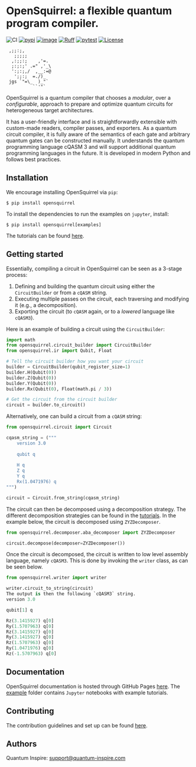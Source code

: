 # OpenSquirrel: a flexible quantum program compiler.

![CI](https://github.com/QuTech-Delft/OpenSquirrel/actions/workflows/tests.yaml/badge.svg)
[![pypi](https://img.shields.io/pypi/v/opensquirrel.svg)](https://pypi.org/project/opensquirrel/)
[![image](https://img.shields.io/pypi/pyversions/opensquirrel.svg)](https://pypi.python.org/pypi/opensquirrel)
[![Ruff](https://img.shields.io/endpoint?url=https://raw.githubusercontent.com/astral-sh/ruff/main/assets/badge/v2.json)](https://github.com/astral-sh/ruff)
[![pytest](https://img.shields.io/badge/py-test-blue?logo=pytest)](https://github.com/pytest-dev/pytest)
[![License](https://img.shields.io/badge/License-Apache_2.0-blue.svg)](https://opensource.org/licenses/Apache-2.0)

```
 ,;;:;,
   ;;;;;
  ,:;;:;    ,'=.
  ;:;:;' .=" ,'_\
  ':;:;,/  ,__:=@
   ';;:;  =./)_
 jgs `"=\_  )_"`
          ``'"`
```

OpenSquirrel is a quantum compiler that chooses a _modular_, over a _configurable_, approach to prepare and optimize quantum circuits for heterogeneous target architectures.

It has a user-friendly interface and is straightforwardly extensible with custom-made readers, compiler passes, and exporters.
As a quantum circuit compiler, it is fully aware of the semantics of each gate and arbitrary quantum gates can be constructed manually.
It understands the quantum programming language cQASM 3 and will support additional quantum programming languages in the future.
It is developed in modern Python and follows best practices.

## Installation

We encourage installing OpenSquirrel via `pip`:

```shell
$ pip install opensquirrel
```

To install the dependencies to run the examples on `jupyter`, install:

```shell
$ pip install opensquirrel[examples]
```

The tutorials can be found [here](https://github.com/QuTech-Delft/OpenSquirrel/tree/develop/example).

## Getting started

Essentially, compiling a circuit in OpenSquirrel can be seen as a 3-stage process:
1. Defining and building the quantum circuit using either the `CircuitBuilder` or from a `cQASM` string.
2. Executing multiple passes on the circuit, each traversing and modifying it (e.g., a decomposition).
3. Exporting the circuit (to `cQASM` again, or to a _lowered_ language like `cQASM3`).

Here is an example of building a circuit using the `CircuitBuilder`:

```python
import math
from opensquirrel.circuit_builder import CircuitBuilder
from opensquirrel.ir import Qubit, Float

# Tell the circuit builder how you want your circuit
builder = CircuitBuilder(qubit_register_size=1)
builder.H(Qubit(0))
builder.Z(Qubit(0))
builder.Y(Qubit(0))
builder.Rx(Qubit(0), Float(math.pi / 3))

# Get the circuit from the circuit builder
circuit = builder.to_circuit()
```

Alternatively, one can build a circuit from a `cQASM` string:

```python
from opensquirrel.circuit import Circuit

cqasm_string = ("""
    version 3.0
    
    qubit q
    
    H q
    Z q
    Y q
    Rx(1.0471976) q
""")

circuit = Circuit.from_string(cqasm_string)
```

The circuit can then be decomposed using a decomposition strategy.
The different decomposition strategies can be found in the [tutorials](https://github.com/QuTech-Delft/OpenSquirrel/tree/develop/example/tutorials).
In the example below, the circuit is decomposed using `ZYZDecomposer`.

```python
from opensquirrel.decomposer.aba_decomposer import ZYZDecomposer

circuit.decompose(decomposer=ZYZDecomposer())
```

Once the circuit is decomposed, the circuit is written to low level assembly language, namely `cQASM3`.
This is done by invoking the `writer` class, as can be seen below.

```python
from opensquirrel.writer import writer

writer.circuit_to_string(circuit)
The output is then the following `cQASM3` string.
version 3.0

qubit[1] q

Rz(3.1415927) q[0]
Ry(1.5707963) q[0]
Rz(3.1415927) q[0]
Ry(3.1415927) q[0]
Rz(1.5707963) q[0]
Ry(1.0471976) q[0]
Rz(-1.5707963) q[0]
```

## Documentation

OpenSquirrel documentation is hosted through GitHub Pages [here](https://QuTech-Delft.github.io/OpenSquirrel/).
The [example](https://github.com/QuTech-Delft/OpenSquirrel/tree/develop/example) folder contains `Jupyter` notebooks with example tutorials.

## Contributing

The contribution guidelines and set up can be found
[here](https://github.com/QuTech-Delft/OpenSquirrel/blob/develop/CONTRIBUTING.md).

## Authors

Quantum Inspire: [support@quantum-inspire.com](mailto:"support@quantum-inspire.com")
